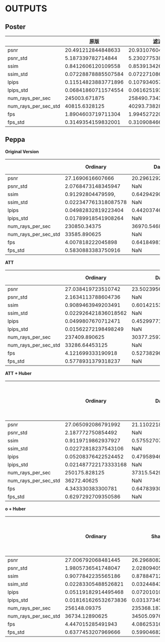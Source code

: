 # OUTPUTS

## Poster

|                      | 原版                | 滤波                | skip                | attention           | huber                | att+huber           |
| -------------------- | ------------------- | ------------------- | ------------------- | ------------------- | -------------------- | ------------------- |
| psnr                 | 20.491212844848633  | 20.931076049804688  | 21.014108657836914  | 21.124910354614258  | 20.70543670654297,   | 21.055038452148438  |
| psnr_std             | 5.187339782714844   | 5.2302775382995605  | 5.220085144042969   | 4.919356822967529   | 4.876244068145752    | 5.196820259094238   |
| ssim                 | 0.8412606120109558  | 0.853913426399231   | 0.8536889553070068  | 0.855118453502655   | 0.8497349619865417   | 0.8541371822357178  |
| ssim_std             | 0.07228878885507584 | 0.07227108627557755 | 0.072743721306324   | 0.06841054558753967 | 0.061964262276887894 | 0.07029903680086136 |
| lpips                | 0.11514823883771896 | 0.10793405771255493 | 0.11041679233312607 | 0.11100423336029053 | 0.1082092672586441   | 0.10947306454181671 |
| lpips_std            | 0.06841860711574554 | 0.06162519380450249 | 0.06534552574157715 | 0.06291767954826355 | 0.06335246562957764  | 0.06579860299825668 |
| num_rays_per_sec     | 245003.671875       | 258490.734375       | 249366.28125        | 249510.4375         | 243001.65625         | 243876.765625       |
| num_rays_per_sec_std | 40815.6328125       | 40293.73828125      | 39456.15625         | 39004.37109375      | 43829.2265625        | 39062.27734375      |
| fps                  | 1.8904603719711304  | 1.9945272207260132  | 1.9241225719451904  | 1.9252349138259888  | 1.875012755393982    | 1.8817651271820068  |
| fps_std              | 0.3149354159832001  | 0.3109084665775299  | 0.30444565415382385 | 0.30095967650413513 | 0.3381884694099426   | 0.3014064431190491  |

## Peppa

**Original Version**

|                      | Ordinary             | Dark               | Shaking              | Asymmetric          | Small number of reference images | Very small number of reference images |
| -------------------- | -------------------- | ------------------ | -------------------- | ------------------- | -------------------------------- | ------------------------------------- |
| psnr                 | 27.1690616607666     | 20.29612922668457  | 26.544471740722656   | 27.582733154296875  | 24.787628173828125               | 11.332478523254395                    |
| psnr_std             | 2.0768473148345947   | NaN                | 2.1484858989715576   | 2.6867504119873047  | 2.3378355503082275               | NaN                                   |
| ssim                 | 0.91292804479599,    | 0.6429429054260254 | 0.8865810632705688   | 0.9000006318092346  | 0.885725736618042                | 0.22211329638957977                   |
| ssim_std             | 0.022347761318087578 | NaN                | 0.03239113464951515  | 0.05332602187991142 | 0.027497971430420876             | NaN                                   |
| lpips                | 0.04982832819223404  | 0.4420374631881714 | 0.07040734589099884  | 0.05706937983632088 | 0.06854154169559479              | 0.5806223154067993                    |
| lpips_std            | 0.01789918541908264  | NaN                | 0.026006875559687614 | 0.0249299556016922  | 0.021984150633215904             | NaN                                   |
| num_rays_per_sec     | 230850.34375         | 36970.546875       | 254479.609375        | 244870.484375       | 245995.390625                    | 24623.703125                          |
| num_rays_per_sec_std | 33585.890625         | NaN                | 37287.61328125       | 36148.03125         | 37310.80859375                   | NaN                                   |
| fps                  | 4.007818222045898    | 0.6418498158454895 | 4.418048858642578    | 4.251223564147949   | 4.270753383636475                | 0.7544026970863342                    |
| fps_std              | 0.5830883383750916   | NaN                | 0.6473543643951416   | 0.6275700330734253  | 0.6477571129798889               | NaN                                   |

**ATT**

|                      | Ordinary             | Dark                | Shaking              | Asymmetric           | Small number of reference images | Very small number of reference images |
| -------------------- | -------------------- | ------------------- | -------------------- | -------------------- | -------------------------------- | ------------------------------------- |
| psnr                 | 27.038419723510742   | 23.502395629882812  | 26.49871826171875    | 27.379751205444336   | 24.957304000854492               | 11.945890426635742                    |
| psnr_std             | 2.1634113788604736   | NaN                 | 2.1515471935272217   | 2.7900261878967285   | 2.193037271499634                | NaN                                   |
| ssim                 | 0.9089463949203491   | 0.6014215350151062  | 0.8890377283096313   | 0.8983646631240845   | 0.884032666683197                | 0.21413981914520264                   |
| ssim_std             | 0.022926421836018562 | NaN                 | 0.03137530758976936  | 0.05344613268971443  | 0.03058212250471115              | NaN                                   |
| lpips                | 0.0499807670712471   | 0.45299771428108215 | 0.07168793678283691  | 0.0611947700381279   | 0.07089952379465103              | 0.5397847890853882                    |
| lpips_std            | 0.01562272198498249  | NaN                 | 0.033582329750061035 | 0.028148770332336426 | 0.022394225001335144             | NaN                                   |
| num_rays_per_sec     | 237409.890625        | 30377.259765625     | 242607.109375        | 251142.4375          | 231396.84375                     | 18440.017578125                       |
| num_rays_per_sec_std | 33286.64453125       | NaN                 | 36318.46875          | 36765.42578125       | 35699.609375                     | NaN                                   |
| fps                  | 4.121699333190918    | 0.5273829698562622  | 4.211928844451904    | 4.360111713409424    | 4.017306327819824                | 0.5649515390396118                    |
| fps_std              | 0.5778931379318237   | NaN                 | 0.63052898645401     | 0.6382886171340942   | 0.6197848916053772               | NaN                                   |

**ATT + Huber**

|                      | Ordinary             | Dark                | Shaking              | Asymmetric | Small number of reference images | Very small number of reference images |
| -------------------- | -------------------- | ------------------- | -------------------- | ---------- | -------------------------------- | ------------------------------------- |
| psnr                 | 27.065092086791992   | 21.11022186279297   | 26.692163467407227   |            | 24.494037628173828               |                                       |
| psnr_std             | 2.187772750854492    | NaN                 | 1.9522494077682495   |            | 2.0860507488250732               |                                       |
| ssim                 | 0.9119719862937927   | 0.5755270719528198  | 0.8838125467300415   |            | 0.8762245774269104               |                                       |
| ssim_std             | 0.02272818237543106  | NaN                 | 0.031745072454214096 |            | 0.03059498406946659              |                                       |
| lpips                | 0.05208376422524452  | 0.47958946228027344 | 0.0681973323225975   |            | 0.0717158168554306               |                                       |
| lpips_std            | 0.021487722173333168 | NaN                 | 0.02459375374019146  |            | 0.02129603922367096              |                                       |
| num_rays_per_sec     | 250175.828125        | 37315.54296875      | 248753.15625         |            | 248845.578125                    |                                       |
| num_rays_per_sec_std | 36272.40625          | NaN                 | 36925.73828125       |            | 38837.5234375                    |                                       |
| fps                  | 4.343330383300781    | 0.6478393077850342  | 4.318631172180176    |            | 4.320235729217529                |                                       |
| fps_std              | 0.6297292709350586   | NaN                 | 0.6410718560218811   |            | 0.674262523651123                |                                       |

**o + Huber**

|                      | Ordinary             | Shaking             | Asymmetric | Small number of reference images | Very small number of reference images |
| -------------------- | -------------------- | ------------------- | ---------- | -------------------------------- | ------------------------------------- |
| psnr                 | 27.006792068481445   | 26.29680824279785   |            |                                  |                                       |
| psnr_std             | 1.9805736541748047   | 2.0280940532684326  |            |                                  |                                       |
| ssim                 | 0.9077842235565186   | 0.8788471221923828  |            |                                  |                                       |
| ssim_std             | 0.02283305488526821  | 0.03244843706488609 |            |                                  |                                       |
| lpips                | 0.05119182914495468  | 0.0720101073384285  |            |                                  |                                       |
| lpips_std            | 0.018161626532673836 | 0.03137345612049103 |            |                                  |                                       |
| num_rays_per_sec     | 256148.09375         | 235368.1875         |            |                                  |                                       |
| num_rays_per_sec_std | 36734.12890625       | 34505.09765625      |            |                                  |                                       |
| fps                  | 4.447015285491943    | 4.0862531661987305  |            |                                  |                                       |
| fps_std              | 0.6377453207969666   | 0.5990468263626099  |            |                                  |                                       |
